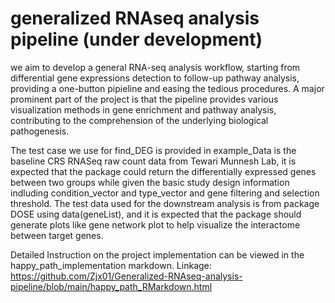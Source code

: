 # generalized RNAseq analysis pipeline (under development)

we aim to develop a general RNA-seq analysis workflow, starting from differential gene expressions detection to follow-up pathway analysis, providing a one-button pipieline and easing the tedious procedures. A major prominent part of the project is that the pipeline provides various visualization methods in gene enrichment and pathway analysis, contributing to the comprehension of the underlying biological pathogenesis. 



The test case we use for find_DEG is provided in example_Data is the baseline CRS RNASeq raw count data from Tewari Munnesh Lab, it is expected that the package could return the differentially expressed genes between two groups while given the basic study design information indluding condition_vector and type_vector and gene filtering and selection threshold. The test data used for the downstream analysis is from package DOSE using data(geneList), and it is expected that the package should generate plots like gene network plot to help visualize the interactome between target genes.


Detailed Instruction on the project implementation can be viewed in the happy_path_implementation markdown.
Linkage: https://github.com/Zjx01/Generalized-RNAseq-analysis-pipeline/blob/main/happy_path_RMarkdown.html






